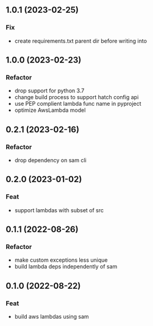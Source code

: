## 1.0.1 (2023-02-25)

### Fix

- create requirements.txt parent dir before writing into

## 1.0.0 (2023-02-23)

### Refactor

- drop support for python 3.7
- change build process to support hatch config api
- use PEP complient lambda func name in pyproject
- optimize AwsLambda model

## 0.2.1 (2023-02-16)

### Refactor

- drop dependency on sam cli

## 0.2.0 (2023-01-02)

### Feat

- support lambdas with subset of src

## 0.1.1 (2022-08-26)

### Refactor

- make custom exceptions less unique
- build lambda deps independently of sam

## 0.1.0 (2022-08-22)

### Feat

- build aws lambdas using sam
